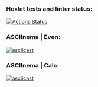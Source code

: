 ### Hexlet tests and linter status:
[![Actions Status](https://github.com/Korjick/python-project-49/actions/workflows/hexlet-check.yml/badge.svg)](https://github.com/Korjick/python-project-49/actions)

### ASCIInema | Even:
[![asciicast](https://asciinema.org/a/699009.svg)](https://asciinema.org/a/699009)

### ASCIInema | Calc:
[![asciicast](https://asciinema.org/a/699129.svg)](https://asciinema.org/a/699129)
